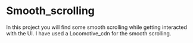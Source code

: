# Smooth_scrolling
In this project you will find some smooth scrolling while getting interacted with the UI.
I have used a Locomotive_cdn for the smooth scrolling.
